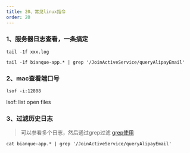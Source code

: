 ```yaml
---
title: 20、常见linux指令
order: 20
---
```


### 1、服务器日志查看，一条搞定
```
tail -1f xxx.log
```
```
tail -1f bianque-app.* | grep '/JoinActiveService/queryAlipayEmail'
```

### 2、mac查看端口号
```
lsof -i:12808
```
lsof: list open files

### 3、过滤历史日志
> 可以参看多个日志，然后通过grep过滤
[grep使用](https://juejin.cn/post/7053664079042314277)
```
cat bianque-app.* | grep '/JoinActiveService/queryAlipayEmail'
```
